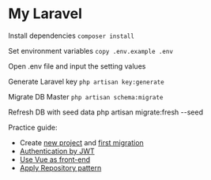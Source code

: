 # My Laravel

Install dependencies
`composer install`

Set environment variables
`copy .env.example .env`

Open .env file and input the setting values

Generate Laravel key
`php artisan key:generate`

Migrate DB Master
`php artisan schema:migrate`

Refresh DB with seed data
php artisan migrate:fresh --seed

Practice guide:
- Create [new project](.\notes\CreatePJ.md) and [first migration](.\notes\Migration.md)
- [Authentication by JWT](.\notes\Authentication.md)
- [Use Vue as front-end](.\notes\Vue.md)
- [Apply Repository pattern](.\notes\Repository.md)
